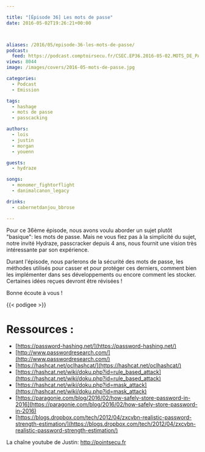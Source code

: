 ```yaml
---

title: "[Épisode 36] Les mots de passe"
date: 2016-05-02T19:26:21+00:00



aliases: /2016/05/episode-36-les-mots-de-passe/
podcast:
  feed: https://podcast.comptoirsecu.fr/CSEC.EP36.2016-05-02.MOTS_DE_PASSE.mp3
views: 8044
image: /images/covers/2016-05-mots-de-passe.jpg

categories:
  - Podcast
  - Emission

tags:
  - hashage
  - mots de passe
  - passcacking

authors:
  - lois
  - justin
  - morgan
  - youenn

guests:
  - hydraze

songs:
  - monomer_fightorflight
  - danimalcanon_legacy

drinks:
  - cabernetdanjou_bbrose

---
```

Pour ce 36ème épisode, nous avons voulu aborder un sujet plutôt "basique": les mots de passe. Mais ne vous fiez pas à la simplicité du sujet, notre invité Hydraze, passcracker depuis 4 ans, nous fournit une vision très intéressante par son expérience.

Durant l'épisode, nous parlerons de la sécurité des mots de passe, les méthodes utilisés pour casser et pour protéger ces derniers, comment bien les implémenter dans ses développements ou encore comment les stocker. Certaines idées reçues devront être révisées !

Bonne écoute à vous !

{{< podigee >}}


# Ressources :

  * [https://password-hashing.net/](https://password-hashing.net/)
  * [http://www.passwordresearch.com/](http://www.passwordresearch.com/)
  * [https://hashcat.net/oclhashcat/](https://hashcat.net/oclhashcat/)
  * [https://hashcat.net/wiki/doku.php?id=rule_based_attack](https://hashcat.net/wiki/doku.php?id=rule_based_attack)
  * [https://hashcat.net/wiki/doku.php?id=mask_attack](https://hashcat.net/wiki/doku.php?id=mask_attack)
  * [https://paragonie.com/blog/2016/02/how-safely-store-password-in-2016](https://paragonie.com/blog/2016/02/how-safely-store-password-in-2016)
  * [https://blogs.dropbox.com/tech/2012/04/zxcvbn-realistic-password-strength-estimation/](https://blogs.dropbox.com/tech/2012/04/zxcvbn-realistic-password-strength-estimation/)

La chaîne youtube de Justin: http://pointsecu.fr

